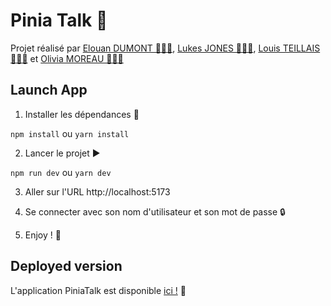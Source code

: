 # Pinia Talk 🍍

Projet réalisé par [Elouan DUMONT 🙋🏼‍♂️](https://github.com/ByMSRT), [Lukes JONES 🙋🏻‍♂️](https://github.com/Luke859), [Louis TEILLAIS 🙋🏻‍♂️](https://github.com/LouisTeilliais) et [Olivia MOREAU 🙋🏼‍♀️](https://github.com/Liv44) 


## Launch App

1. Installer les dépendances 🔄

`npm install` ou `yarn install`

2. Lancer le projet ▶️

`npm run dev` ou `yarn dev`

3. Aller sur l'URL http://localhost:5173

4. Se connecter avec son nom d'utilisateur et son mot de passe 🔒

5. Enjoy ! 🎉


## Deployed version

L'application PiniaTalk est disponible [ici !](https://piniatalk.vercel.app) 🍍
